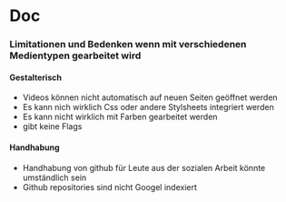 # Doc

### Limitationen und Bedenken wenn mit verschiedenen Medientypen gearbeitet wird

#### Gestalterisch
* Videos können nicht automatisch auf neuen Seiten geöffnet werden
* Es kann nich wirklich Css oder andere Stylsheets integriert werden
* Es kann nicht wirklich mit Farben gearbeitet werden
* gibt keine Flags

#### Handhabung
* Handhabung von github für Leute aus der sozialen Arbeit könnte umständlich sein
* Github repositories sind nicht Googel indexiert


